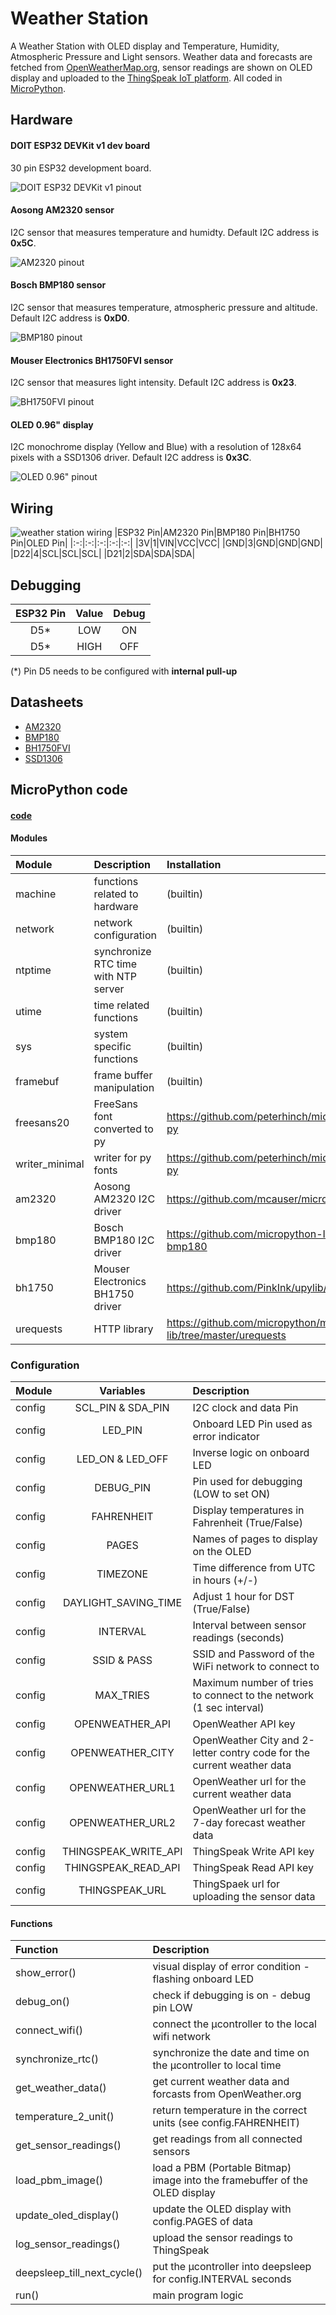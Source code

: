 # Weather Station

A Weather Station with OLED display and Temperature, Humidity, Atmospheric Pressure and Light sensors. Weather data and forecasts are fetched from [OpenWeatherMap.org](https://openweathermap.org/), sensor readings are shown on OLED display and uploaded to the [ThingSpeak IoT platform](https://thingspeak.com/). All coded in [MicroPython](https://micropython.org).

## Hardware

#### DOIT ESP32 DEVKit v1 dev board
30 pin ESP32 development board.

![DOIT ESP32 DEVKit v1 pinout](images/doit-esp-wroom-32-devkit-pinout.jpg)

#### Aosong AM2320 sensor
I2C sensor that measures temperature and humidty. Default I2C address is **0x5C**.

![AM2320 pinout](images/am2320-pinout.jpg)

#### Bosch BMP180 sensor
I2C sensor that measures temperature, atmospheric pressure and altitude. Default I2C address is **0xD0**.

![BMP180 pinout](images/bmp180-pinout.jpg)

#### Mouser Electronics BH1750FVI sensor
I2C sensor that measures light intensity. Default I2C address is **0x23**.

![BH1750FVI pinout](images/BH1750FVI-pinout.png)

#### OLED 0.96" display
I2C monochrome display (Yellow and Blue) with a resolution of 128x64 pixels with a SSD1306 driver. Default I2C address is **0x3C**.

![OLED 0.96" pinout](images/oled-ss1306-pinout.png)

## Wiring

![weather station wiring](images/weather_station.jpg)
|ESP32 Pin|AM2320 Pin|BMP180 Pin|BH1750 Pin|OLED Pin|
|:-:|:-:|:-:|:-:|:-:|
|3V|1|VIN|VCC|VCC|
|GND|3|GND|GND|GND|
|D22|4|SCL|SCL|SCL|
|D21|2|SDA|SDA|SDA|

## Debugging

|ESP32 Pin|Value|Debug|
|:-:|:-:|:-:|
|D5*|LOW|ON|
|D5*|HIGH|OFF|

(*) Pin D5 needs to be configured with **internal pull-up**

## Datasheets

- [AM2320](resources/AM2320.pdf)
- [BMP180](resources/BST-BMP180-DS000-09.pdf)
- [BH1750FVI](resources/bh1750fvi-e-186247.pdf)
- [SSD1306](resources/SSD1306.pdf)

## MicroPython code

#### [code](weather_station.py)

#### Modules

|Module|Description|Installation|
|:-|:-|:-|
|machine|functions related to hardware|(builtin)|
|network|network configuration|(builtin)|
|ntptime|synchronize RTC time with NTP server|(builtin)|
|utime|time related functions|(builtin)|
|sys|system specific functions|(builtin)|
|framebuf|frame buffer manipulation|(builtin)|
|freesans20|FreeSans font converted to py|https://github.com/peterhinch/micropython-font-to-py|
|writer_minimal|writer for py fonts|https://github.com/peterhinch/micropython-font-to-py|
|am2320|Aosong AM2320 I2C driver|https://github.com/mcauser/micropython-am2320|
|bmp180|Bosch BMP180 I2C driver|https://github.com/micropython-IMU/micropython-bmp180|
|bh1750|Mouser Electronics BH1750 driver|https://github.com/PinkInk/upylib/tree/master/bh1750|
|urequests|HTTP library|https://github.com/micropython/micropython-lib/tree/master/urequests


### Configuration

|Module|Variables|Description|
|:-|:-:|:-|
|config|SCL_PIN & SDA_PIN|I2C clock and data Pin|
|config|LED_PIN|Onboard LED Pin used as error indicator|
|config|LED_ON & LED_OFF|Inverse logic on onboard LED|
|config|DEBUG_PIN|Pin used for debugging (LOW to set ON)|
|config|FAHRENHEIT|Display temperatures in Fahrenheit (True/False)|
|config|PAGES|Names of pages to display on the OLED|
|config|TIMEZONE|Time difference from UTC in hours (+/-)|
|config|DAYLIGHT_SAVING_TIME|Adjust 1 hour for DST (True/False)|
|config|INTERVAL|Interval between sensor readings (seconds)|
|config|SSID & PASS|SSID and Password of the WiFi network to connect to|
|config|MAX_TRIES|Maximum number of tries to connect to the network (1 sec interval)|
|config|OPENWEATHER_API|OpenWeather API key| 
|config|OPENWEATHER_CITY|OpenWeather City and 2-letter contry code for the current weather data|
|config|OPENWEATHER_URL1|OpenWeather url for the current weather data|
|config|OPENWEATHER_URL2|OpenWeather url for the 7-day forecast weather data|
|config|THINGSPEAK_WRITE_API|ThingSpeak Write API key|
|config|THINGSPEAK_READ_API|ThingSpeak Read API key|
|config|THINGSPEAK_URL|ThingSpaek url for uploading the sensor data|

#### Functions

|Function|Description|
|:-|:-|
|show_error()|visual display of error condition - flashing onboard LED|
|debug_on()|check if debugging is on - debug pin LOW|
|connect_wifi()|connect the µcontroller to the local wifi network|
|synchronize_rtc()|synchronize the date and time on the µcontroller to local time|
|get_weather_data()|get current weather data and forcasts from OpenWeather.org|
|temperature_2_unit()|return temperature in the correct units (see config.FAHRENHEIT)|
|get_sensor_readings()|get readings from all connected sensors|
|load_pbm_image()|load a PBM (Portable Bitmap) image into the framebuffer of the OLED display|
|update_oled_display()|update the OLED display with config.PAGES of data|
|log_sensor_readings()|upload the sensor readings to ThingSpeak|
|deepsleep_till_next_cycle()|put the µcontroller into deepsleep for config.INTERVAL seconds|
|run()|main program logic|


